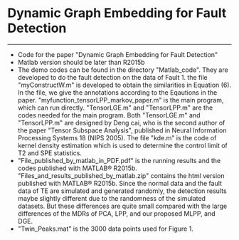 # Dynamic Graph Embedding for Fault Detection

----------
- Code for the paper "Dynamic Graph Embedding for Fault Detection"
- Matlab version should be later than R2015b
- The demo codes can be found in the directory "Matlab_code". They are developed to do the fault detection on the data of Fault 1. the file "myConstructW.m" is developed to obtain the similarities in Equation (6). In the file, we give the annotations according to the Eqautions in the paper. "myfunction_tensorLPP_markov_paper.m" is the main program, which can run directly. "TensorLGE.m" and "TensorLPP.m" are the codes needed for the main program. Both "TensorLGE.m" and "TensorLPP.m" are designed by Deng cai, who is the second author of the paper "Tensor Subspace Analysis", published in Neural Information Processing Systems 18 (NIPS 2005). The file "kde.m" is the code of kernel density estimation which is used to determine the control limit of T2 and SPE statistics.
- "File_published_by_matlab_in_PDF.pdf" is the running results and the codes published with MATLAB® R2015b. "Files_and_results_published_by_matlab.zip" contains the html version published with MATLAB® R2015b. Since the normal data and the fault data of TE are simulated and generated randomly, the detection results maybe slightly different due to the randomness of the simulated datasets. But these differences are quite small compared with the large differences of the MDRs of PCA, LPP, and our proposed MLPP, and DGE.
- "Twin_Peaks.mat" is the 3000 data points used for Figure 1. 